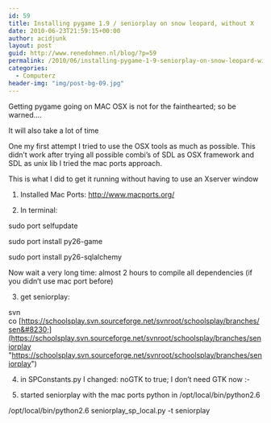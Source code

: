 ```yaml
---
id: 59
title: Installing pygame 1.9 / seniorplay on snow leopard, without X
date: 2010-06-23T21:59:15+00:00
author: acidjunk
layout: post
guid: http://www.renedohmen.nl/blog/?p=59
permalink: /2010/06/installing-pygame-1-9-seniorplay-on-snow-leopard-without-x/
categories:
  - Computerz
header-img: "img/post-bg-09.jpg"
---
```

Getting pygame going on MAC OSX is not for the fainthearted; so be warned&#8230;.

It will also take a lot of time
  
One my first attempt I tried to use the OSX tools as much as possible. This didn&#8217;t work after trying all possible combi&#8217;s of SDL as OSX framework and SDL as unix lib I tried the mac ports approach.

This is what I did to get it running without having to use an Xserver window

1) Installed Mac Ports: <a href="http://www.macports.org/" target="_blank">http://www.macports.org/</a>

2) In terminal:
  
sudo port selfupdate
  
sudo port install py26-game
  
sudo port install py26-sqlalchemy

Now wait a very long time: almost 2 hours to compile all dependencies (if you didn&#8217;t use mac port before)

3) get seniorplay:
  
svn co [https://schoolsplay.svn.sourceforge.net/svnroot/schoolsplay/branches/sen&#8230;](https://schoolsplay.svn.sourceforge.net/svnroot/schoolsplay/branches/seniorplay "https://schoolsplay.svn.sourceforge.net/svnroot/schoolsplay/branches/seniorplay")

4) in SPConstants.py I changed: noGTK to true; I don&#8217;t need GTK now <img src="http://www.renedohmen.nl/blog/wp-includes/images/smilies/simple-smile.png" alt=":-)" class="wp-smiley" style="height: 1em; max-height: 1em;" />

5) started seniorplay with the mac ports python in /opt/local/bin/python2.6

/opt/local/bin/python2.6 seniorplay\_sp\_local.py -t seniorplay